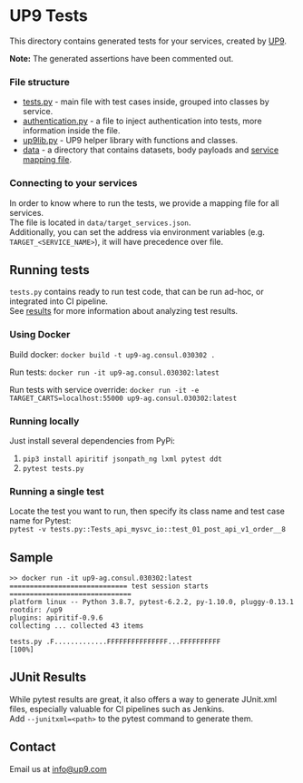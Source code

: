 # UP9 Tests

This directory contains generated tests for your services, created by [UP9](https://up9.com).

**Note:** The generated assertions have been commented out.

### File structure 
- [tests.py](/tests.py) - main file with test cases inside, grouped into classes by service.
- [authentication.py](/authentication.py) - a file to inject authentication into tests, more information inside the file.
- [up9lib.py](/up9lib.py) - UP9 helper library with functions and classes.
- [data](/data) - a directory that contains datasets, body payloads and [service mapping file](#connecting-to-your-services).

### Connecting to your services
In order to know where to run the tests, we provide a mapping file for all services.  
The file is located in `data/target_services.json`.  
Additionally, you can set the address via environment variables (e.g. `TARGET_<SERVICE_NAME>`), it will have precedence over file.

## Running tests
`tests.py` contains ready to run test code, that can be run ad-hoc, or integrated into CI pipeline.  
See [results](#junit-results) for more information about analyzing test results.

### Using Docker
Build docker:
`docker build -t up9-ag.consul.030302 .`

Run tests:
`docker run -it up9-ag.consul.030302:latest`

Run tests with service override:
`docker run -it -e TARGET_CARTS=localhost:55000 up9-ag.consul.030302:latest`

### Running locally
Just install several dependencies from PyPi:
1. `pip3 install apiritif jsonpath_ng lxml pytest ddt`
2. `pytest tests.py`

### Running a single test

Locate the test you want to run, then specify its class name and test case name for Pytest:  
  `pytest -v tests.py::Tests_api_mysvc_io::test_01_post_api_v1_order__8`

## Sample
```
>> docker run -it up9-ag.consul.030302:latest
============================= test session starts ==============================
platform linux -- Python 3.8.7, pytest-6.2.2, py-1.10.0, pluggy-0.13.1
rootdir: /up9
plugins: apiritif-0.9.6
collecting ... collected 43 items

tests.py .F.............FFFFFFFFFFFFFFF...FFFFFFFFFF                     [100%]
```

## JUnit Results
While pytest results are great, it also offers a way to generate JUnit.xml files, especially valuable for CI pipelines such as Jenkins.   
Add `--junitxml=<path>` to the pytest command to generate them.

## Contact
Email us at info@up9.com
